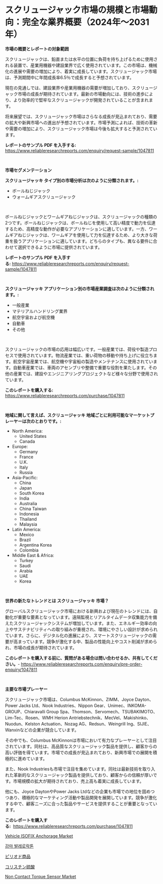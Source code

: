 <p><h1>スクリュージャック市場の規模と市場動向：完全な業界概要（2024年〜2031年）</h1></p><p><strong>市場の概要とレポートの対象範囲</strong></p>
<p><p>スクリュージャックは、鉛直または水平の位置に負荷を持ち上げるために使用される装置で、産業用機器や建設業界で広く使用されています。この市場は、機械化の進展や需要の増加により、着実に成長しています。スクリュージャック市場は、予測期間中に年間成長率6.5％で成長すると予想されています。</p><p>現在の見通しでは、建設業界や産業用機器の需要が増加しており、スクリュージャック市場の成長が期待されています。最新の市場動向には、技術の進歩により、より効率的で堅牢なスクリュージャックが開発されていることが含まれます。</p><p>将来展望では、スクリュージャック市場はさらなる成長が見込まれており、需要の拡大や新興市場への進出が予想されています。市場予測によれば、技術の革新や需要の増加により、スクリュージャック市場は今後も拡大すると予測されています。</p></p>
<p><strong>レポートのサンプル PDF を入手する:</strong> <a href="https://www.reliableresearchreports.com/enquiry/request-sample/1047811">https://www.reliableresearchreports.com/enquiry/request-sample/1047811</a></p>
<p>&nbsp;</p>
<p><strong>市場セグメンテーション</strong></p>
<p><strong>スクリュージャッキ タイプ別の市場分析は次のように分類されます。:</strong></p>
<p><ul><li>ボールねじジャック</li><li>ウォームギアスクリュージャック</li></ul></p>
<p>&nbsp;</p>
<p><p>ボールねじジャックとワームギアねじジャックは、スクリュージャックの種類の2つです。ボールねじジャックは、ボールねじを使用して高い精度で動力を伝達するため、高精度な動作が必要なアプリケーションに適しています。一方、ワームギアねじジャックは、ワームギアを使用して力を伝達するため、より大きな荷重を扱うアプリケーションに適しています。どちらのタイプも、異なる要件に合わせて選択できるように市場に提供されています。</p></p>
<p><strong>レポートのサンプル PDF を入手する:</strong>&nbsp;<a href="https://www.reliableresearchreports.com/enquiry/request-sample/1047811">https://www.reliableresearchreports.com/enquiry/request-sample/1047811</a></p>
<p>&nbsp;</p>
<p><strong> スクリュージャッキ アプリケーション別の市場産業調査は次のように分類されます。:</strong></p>
<p><ul><li>一般産業</li><li>マテリアルハンドリング業界</li><li>航空宇宙および航空機</li><li>自動車</li><li>その他</li></ul></p>
<p>&nbsp;</p>
<p><p>スクリュージャックの市場の応用は幅広いです。一般産業では、荷役や製造プロセスで使用されています。物流産業では、重い荷物の移動や持ち上げに役立ちます。航空宇宙産業では、航空機や宇宙船の製造やメンテナンスに使用されています。自動車産業では、車両のアセンブリや整備で重要な役割を果たします。その他の産業では、建設やエンジニアリングプロジェクトなど様々な分野で使用されています。</p></p>
<p><strong>このレポートを購入する:</strong>&nbsp; <a href="https://www.reliableresearchreports.com/purchase/1047811">https://www.reliableresearchreports.com/purchase/1047811</a></p>
<p>&nbsp;</p>
<p><strong>地域に関して言えば、スクリュージャッキ 地域ごとに利用可能なマーケットプレーヤーは次のとおりです。:</strong></p>
<p><ul>
    <li>
        North America:
        <ul>
            <li>United States</li>
            <li>Canada</li>
        </ul>
    </li>
    <li>
        Europe:
        <ul>
            <li>Germany</li>
            <li>France</li>
            <li>U.K.</li>
            <li>Italy</li>
            <li>Russia</li>
        </ul>
    </li>
    <li>
        Asia-Pacific:
        <ul>
            <li>China</li>
            <li>Japan</li>
            <li>South Korea</li>
            <li>India</li>
            <li>Australia</li>
            <li>China Taiwan</li>
            <li>Indonesia</li>
            <li>Thailand</li>
            <li>Malaysia</li>
        </ul>
    </li>
    <li>
        Latin America:
        <ul>
            <li>Mexico</li>
            <li>Brazil</li>
            <li>Argentina Korea</li>
            <li>Colombia</li>
        </ul>
    </li>
    <li>
        Middle East & Africa:
        <ul>
            <li>Turkey</li>
            <li>Saudi</li>
            <li>Arabia</li>
            <li>UAE</li>
            <li>Korea</li>
        </ul>
    </li>
    </ul></p>
<p>&nbsp;</p>
<p><strong>世界の新たなトレンドとは スクリュージャッキ 市場？</strong></p>
<p><p>グローバルスクリュージャック市場における新興および現在のトレンドには、自動化が重要な要素となっています。遠隔監視とリアルタイムデータ収集能力を備えたスクリュージャックシステムが増加しています。また、エネルギー効率の向上やサステナビリティへの取り組みが重視され、環境にやさしい設計が求められています。さらに、デジタル化の進展により、スマートスクリュージャックの需要が高まっています。競争が激化する中、製品の性能向上やコスト削減が求められ、市場の成長が期待されています。</p></p>
<p><strong>このレポートを購入する前に、質問がある場合は問い合わせるか、共有してください。</strong>- <a href="https://www.reliableresearchreports.com/enquiry/pre-order-enquiry/1047811">https://www.reliableresearchreports.com/enquiry/pre-order-enquiry/1047811</a></p>
<p>&nbsp;</p>
<p><strong>主要な市場プレーヤー</strong></p>
<p><p>スクリュージャック市場は、Columbus McKinnon、ZIMM、Joyce Dayton、Power Jacks Ltd、Nook Industries、Nippon Gear、Unimec、INKOMA-GROUP、Chiaravalli Group Spa、Thomson、Servomech、TSUBAKIMOTO、Lim-Tec、Rosen、WMH Herion Antriebstechnik、MecVel、Makishinko、Nuodun、Kelston Actuation、Nozag AG、Redsun、Weingrill Ing、SIJIE、Wanxinなどの企業が競合しています。</p><p>その中でも、Columbus McKinnonは市場において有力なプレーヤーとして注目されています。同社は、高品質なスクリュージャック製品を提供し、顧客からの高い評価を得ています。市場での成長が見込まれており、新興市場での展開を積極的に進めています。</p><p>また、Nook Industriesも市場で注目を集めています。同社は最新技術を取り入れた革新的なスクリュージャック製品を提供しており、顧客からの信頼が厚いです。市場規模の拡大が期待されており、売上高も着実に成長しています。</p><p>他にも、Joyce DaytonやPower Jacks Ltdなどの企業も市場での地位を固めつつあり、積極的なマーケティング活動や製品開発を展開しています。競争が激化する中で、顧客ニーズに合った製品やサービスを提供することが重要となっています。</p></p>
<p><strong>このレポートを購入する:</strong>&nbsp;&nbsp;<a href="https://www.reliableresearchreports.com/purchase/1047811">https://www.reliableresearchreports.com/purchase/1047811</a></p>
<p><p><a href="https://issuu.com/reportprime-2/docs/vehicle-isofix-anchorage-market-size-2030.pptx">Vehicle ISOFIX Anchorage Market</a></p><p><a href="https://medium.com/@emmettsaynford43546/%EA%B0%90%EB%A7%88-%EB%B0%9C%EB%A0%88%EB%A1%9C%EB%9D%BD%ED%86%A4-%EC%8B%9C%EC%9E%A5%EC%9D%80-%EC%8B%9C%EC%9E%A5-%EC%A0%90%EC%9C%A0%EC%9C%A8-%EA%B7%9C%EB%AA%A8-%EB%B0%8F-2031%EB%85%84%EA%B9%8C%EC%A7%80-%EC%98%88%EC%83%81%EB%90%9C-%EC%98%88%EC%B8%A1%EC%97%90-%EC%B4%88%EC%A0%90%EC%9D%84-%EB%A7%9E%EC%B6%A5%EB%8B%88%EB%8B%A4-5a213b5bf89b">감마 발레로락톤</a></p><p><a href="https://medium.com/@novastamm2023/%E7%94%9F%E7%90%86%E7%94%A8%E5%93%81%E5%B8%82%E5%A0%B4%E5%88%86%E6%9E%90-%E5%85%B6cagr-%E5%B8%82%E5%A0%B4%E5%88%86%E5%89%B2%E5%92%8C%E5%85%A8%E7%90%83%E8%A1%8C%E6%A5%AD%E6%A6%82%E6%B3%81-4f7841f47de2">ピリオド商品</a></p><p><a href="https://github.com/AaronVargas43/Market-Research-Report-List-1/blob/main/694934715759.md">コリスチン硫酸</a></p><p><a href="https://github.com/gdfhhhj/Market-Research-Report-List-3/blob/main/non-contact-torque-sensor-market.md">Non Contact Torque Sensor Market</a></p></p>